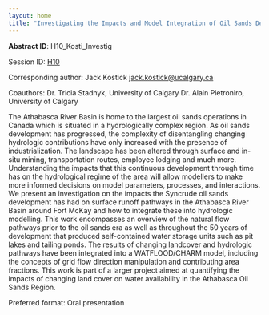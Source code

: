 ```yaml
---
layout: home
title: "Investigating the Impacts and Model Integration of Oil Sands Development on Surface Runoff Pathways in the Northern Athabasca River Basin"
---
```



**Abstract ID**: H10_Kosti_Investig

Session ID: [H10](.)

Corresponding author: Jack Kostick <a href="mailto:jack.kostick@ucalgary.ca">jack.kostick@ucalgary.ca</a>

Coauthors: Dr. Tricia Stadnyk, University of Calgary
 Dr. Alain Pietroniro, University of Calgary 

The Athabasca River Basin is home to the largest oil sands operations in Canada which is situated in a hydrologically complex region. As oil sands development has progressed, the complexity of disentangling changing hydrologic contributions have only increased with the presence of industrialization. The landscape has been altered through surface and in-situ mining, transportation routes, employee lodging and much more. Understanding the impacts that this continuous development through time has on the hydrological regime of the area will allow modellers to make more informed decisions on model parameters, processes, and interactions. We present an investigation on the impacts the Syncrude oil sands development has had on surface runoff pathways in the Athabasca River Basin around Fort McKay and how to integrate these into hydrologic modelling. This work encompasses an overview of the natural flow pathways prior to the oil sands era as well as throughout the 50 years of development that produced self-contained water storage units such as pit lakes and tailing ponds. The results of changing landcover and hydrologic pathways have been integrated into a WATFLOOD/CHARM model, including the concepts of grid flow direction manipulation and contributing area fractions. This work is part of a larger project aimed at quantifying the impacts of changing land cover on water availability in the Athabasca Oil Sands Region.

Preferred format: Oral presentation
